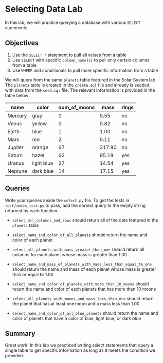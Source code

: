 
# Selecting Data Lab

In this lab, we will practice querying a database with various `SELECT` statements.

## Objectives

1.  Use the `SELECT *` statement to pull all values from a table
2.  Use `SELECT` with specific `column_name(s)` to pull only certain columns from a table
3.  Use `WHERE` and conditionals to pull more specific information from a table

We will query from the same `planets` table featured in the Solar System lab.  The `planets` table is created in the `create.sql` file and already is seeded with data from the `seed.sql` file.  The relevant information is provided in the table below:

|name   |color |num_of_moons|mass|rings|
|-------|-------|-------|-------|-------|
|Mercury|gray   |0      |0.55   |no     |
|Venus  |yellow |0      |0.82   |no     |
|Earth  |blue   |1      |1.00   |no     |
|Mars   |red    |2      |0.11   |no     |
|Jupiter|orange |67     |317.90 |no     |
|Saturn |hazel  |62     |95.19  |yes    |
|Uranus |light blue|27  |14.54  |yes    |
|Neptune|dark blue|14   |17.15  |yes    |

## Queries

Write your queries inside the `select.py` file.  To get the tests in `test/index_test.py` to pass, add the correct query to the empty string returned by each function.

* `select_all_columns_and_rows` should return all of the data featured in the `planets` table

* `select_name_and_color_of_all_planets` should return the name and color of each planet

* `select_all_planets_with_mass_greater_than_one` should return all columns for each planet whose mass is greater than 1.00


* `select_name_and_mass_of_planets_with_mass_less_than_equal_to_one` should return the name and mass of each planet whose mass is greater than or equal to 1.00

* `select_name_and_color_of_planets_with_more_than_10_moons` should return the name and color of each planets that has more than 10 moons

* `select_all_planets_with_moons_and_mass_less_than_one` should return the planet that has at least one moon and a mass less than 1.00

* `select_name_and_color_of_all_blue_planets` should return the name and color of planets that have a color of blue, light blue, or dark blue

## Summary

Great work! In this lab we practiced writing select statements that query a single table to get specific information as long as it meets the condition we provided. 
